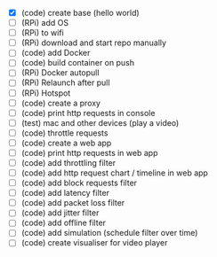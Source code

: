 - [x] (code) create base (hello world)
- [ ] (RPi) add OS
- [ ] (RPi) to wifi
- [ ] (RPi) download and start repo manually
- [ ] (code) add Docker
- [ ] (code) build container on push
- [ ] (RPi) Docker autopull
- [ ] (RPi) Relaunch after pull
- [ ] (RPi) Hotspot
- [ ] (code) create a proxy
- [ ] (code) print http requests in console
- [ ] (test) mac and other devices (play a video)
- [ ] (code) throttle requests
- [ ] (code) create a web app
- [ ] (code) print http requests in web app
- [ ] (code) add throttling filter
- [ ] (code) add http request chart / timeline in web app
- [ ] (code) add block requests filter
- [ ] (code) add latency filter
- [ ] (code) add packet loss filter
- [ ] (code) add jitter filter
- [ ] (code) add offline filter
- [ ] (code) add simulation (schedule filter over time)
- [ ] (code) create visualiser for video player